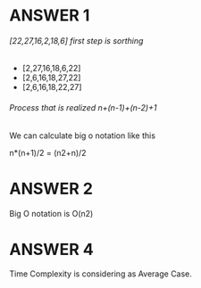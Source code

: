 # ANSWER 1

###### [22,27,16,2,18,6] first step is sorthing

* [2,27,16,18,6,22] <br>
* [2,6,16,18,27,22] <br>
* [2,6,16,18,22,27]

###### Process that is realized n+(n-1)+(n-2)+1

We can calculate big o notation like this 

n*(n+1)/2 = (n2+n)/2

# ANSWER 2

Big O notation is O(n2)

# ANSWER 4

Time Complexity is considering as Average Case. 



